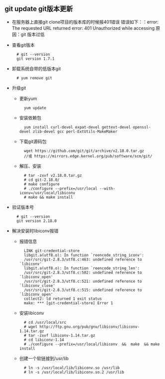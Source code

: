 ## git update  git版本更新
- 在服务器上直接git clone项目的版本库的时候报401错误
	错误如下：：error: The requested URL returned error: 401 Unauthorized while accessing
	原因：git 版本过低
- 查看git版本

        # git --version
        git version 1.7.1
- 卸载系统自带的低版本git

		# yum remove git
- 升级git
	- 更新yum
	
    		yum update
	- 安装依赖包
	
    		yum install curl-devel expat-devel gettext-devel openssl-devel zlib-devel gcc perl-ExtUtils-MakeMaker
	- 下载git源码包
	
    		wget https://github.com/git/git/archive/v2.18.0.tar.gz
            //或 https://mirrors.edge.kernel.org/pub/software/scm/git/
    - 解压、安装
    
    		# tar -zxvf v2.18.0.tar.gz
            # cd git-2.18.0/
            # make configure
            # ./configure --prefix=/usr/local --with-iconv=/usr/local/libiconv
            # make && make install
- 验证版本号

        # git --version
        git version 2.18.0
- 解决安装时libiconv报错
	- 报错信息
	
            LINK git-credential-store
            libgit.a(utf8.o): In function `reencode_string_iconv':
            /usr/src/git-2.8.3/utf8.c:463: undefined reference to `libiconv'
            libgit.a(utf8.o): In function `reencode_string_len':
            /usr/src/git-2.8.3/utf8.c:502: undefined reference to `libiconv_open'
            /usr/src/git-2.8.3/utf8.c:521: undefined reference to `libiconv_close'
            /usr/src/git-2.8.3/utf8.c:515: undefined reference to `libiconv_open'
            collect2: ld returned 1 exit status
            make: *** [git-credential-store] Error 1
    - 安装libiconv
     
			# cd /usr/local/src
			# wget http://ftp.gnu.org/pub/gnu/libiconv/libiconv-1.14.tar.gz
			# tar -zxvf libiconv-1.14.tar.gz
			# cd libiconv-1.14
			# ./configure --prefix=/usr/local/libiconv  &&  make  && make install
    - 创建一个软链接到/usr/lib
      
			# ln -s /usr/local/lib/libiconv.so /usr/lib
			# ln -s /usr/local/lib/libiconv.so.2 /usr/lib